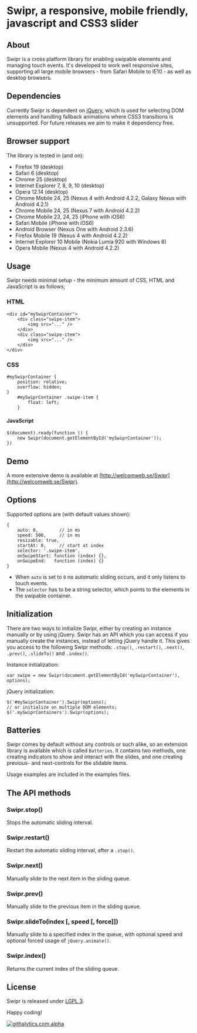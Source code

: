 # Swipr, a responsive, mobile friendly, javascript and CSS3 slider

## About
Swipr is a cross platform library for enabling swipable elements and managing touch events. It's developed to work well responsive sites, supporting all large mobile browsers - from Safari Mobile to IE10 - as well as desktop browsers.

## Dependencies
Currently Swipr is dependent on [jQuery](https://github.com/jquery/jquery), which is used for selecting DOM elements and handling fallback animations where CSS3 transitions is unsupported. For future releases we aim to make it dependency free.

## Browser support
The library is tested in (and on):

* Firefox 19 (desktop)
* Safari 6 (desktop)
* Chrome 25 (desktop)
* Internet Explorer 7, 8, 9, 10 (desktop)
* Opera 12.14 (desktop)
* Chrome Mobile 24, 25 (Nexus 4 with Android 4.2.2, Galaxy Nexus with Android 4.2.1)
* Chrome Mobile 24, 25 (Nexus 7 with Android 4.2.2)
* Chrome Mobile 23, 24, 25 (iPhone with iOS6)
* Safari Mobile (iPhone with iOS6)
* Android Browser (Nexus One with Android 2.3.6)
* Firefox Mobile 19 (Nexus 4 with Android 4.2.2)
* Internet Explorer 10 Mobile (Nokia Lumia 920 with Windows 8)
* Opera Mobile (Nexus 4 with Android 4.2.2)

## Usage
Swipr needs minimal setup - the minimum amount of CSS, HTML and JavaScript is as follows;

### HTML

    <div id="mySwiprContainer">
        <div class="swipe-item">
            <img src="..." />
        </div>
        <div class="swipe-item">
            <img src="..." />
        </div>
    </div>

### CSS

    #mySwiprContainer {
        position: relative;
        overflow: hidden;
    }
        #mySwiprContainer .swipe-item {
            float: left;
        }

#### JavaScript

    $(document).ready(function () {
        new Swipr(document.getElementById('mySwiprContainer'));
    })

## Demo
A more extensive demo is available at [http://welcomweb.se/Swipr](http://welcomweb.se/Swipr).

## Options
Supported options are (with default values shown):

    {
        auto: 0,        // in ms
        speed: 500,     // in ms
        resizable: true,
        startAt: 0,     // start at index
        selector: '.swipe-item',
        onSwipeStart: function (index) {},
        onSwipeEnd:   function (index) {}
    }

* When `auto` is set to `0` no automatic sliding occurs, and it only listens to touch events.
* The `selector` has to be a string selector, which points to the elements in the swipable container.

## Initialization
There are two ways to initialize Swipr, either by creating an instance manually or by using jQuery. Swipr has an API which you can access if you manually create the instances, instead of letting jQuery handle it. This gives you access to the following Swipr methods: `.stop()`, `.restart()`, `.next()`, `.prev()`, `.slideTo()` and `.index()`.

Instance initialization:

    var swipe = new Swipr(document.getElementById('mySwiprContainer'), options);

jQuery initialization:

    $('#mySwiprContainer').Swipr(options);
    // or initialize on multiple DOM elements;
    $('.mySwiprContainers').Swipr(options);

## Batteries
Swipr comes by default without any controls or such alike, so an extension library is available which is called `Batteries`. It contains two methods, one creating indicators to show and interact with the slides, and one creating previous- and next-controls for the slidable items.

Usage examples are included in the examples files.

## The API methods

### Swipr.stop()
Stops the automatic sliding interval.

### Swipr.restart()
Restart the automatic sliding interval, after a `.stop()`.

### Swipr.next()
Manually slide to the next item in the sliding queue.

### Swipr.prev()
Manually slide to the previous item in the sliding queue.

### Swipr.slideTo(index [, speed [, force]])
Manually slide to a specified index in the queue, with optional speed and optional forced usage of `jQuery.animate()`.

### Swipr.index()
Returns the current index of the sliding queue.

## License
Swipr is released under [LGPL 3](https://www.gnu.org/copyleft/lesser.html).


Happy coding!

[![githalytics.com alpha](https://cruel-carlota.pagodabox.com/64a45e5f0863b6ef44cdfbf328cb930a "githalytics.com")](http://githalytics.com/WelcomWeb/Swipr)
